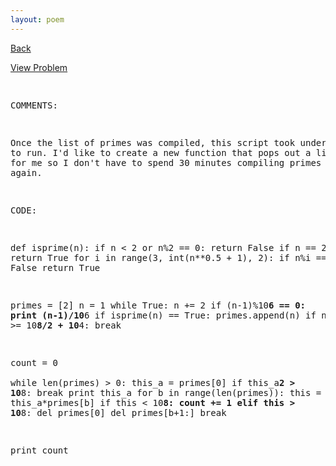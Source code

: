 ```yaml
---
layout: poem
---
```



<html><head><title>Euler - Problem 187</title>
<script type="text/javascript">

  var _gaq = _gaq || [];
  _gaq.push(['_setAccount', 'UA-16960753-5']);
  _gaq.push(['_trackPageview']);

  (function() {
    var ga = document.createElement('script'); ga.type = 'text/javascript'; ga.async = true;
    ga.src = ('https:' == document.location.protocol ? 'https://ssl' : 'http://www') + '.google-analytics.com/ga.js';
    var s = document.getElementsByTagName('script')[0]; s.parentNode.insertBefore(ga, s);
  })();

</script></head><body><p><a href="../index.html">Back</a></p>
<p><a href="http://projecteuler.net/problem=187" target="_blank">View Problem</a></p>
<pre>

COMMENTS:

Once the list of primes was compiled, this script took under a second to 
run. I'd like to create a new function that pops out a list of primes for 
me so I don't have to spend 30 minutes compiling primes lists again.


CODE:

def isprime(n):
	if n < 2 or n%2 == 0: return False
	if n == 2: return True
	for i in range(3, int(n**0.5 + 1), 2):
		if n%i == 0: return False
	return True

primes = [2]
n = 1
while True:
	n += 2
	if (n-1)%10**6 == 0: print (n-1)/10**6
	if isprime(n) == True:
		primes.append(n)
	if n >= 10**8/2 + 10**4:
		break

count = 0	
while len(primes) > 0:
	this_a = primes[0]
	if this_a**2 > 10**8: break
	print this_a
	for b in range(len(primes)):
		this = this_a*primes[b]
		if this < 10**8:
			count += 1
		elif this > 10**8:
			del primes[0]
			del primes[b+1:]
			break

print count

</pre></body></html>
